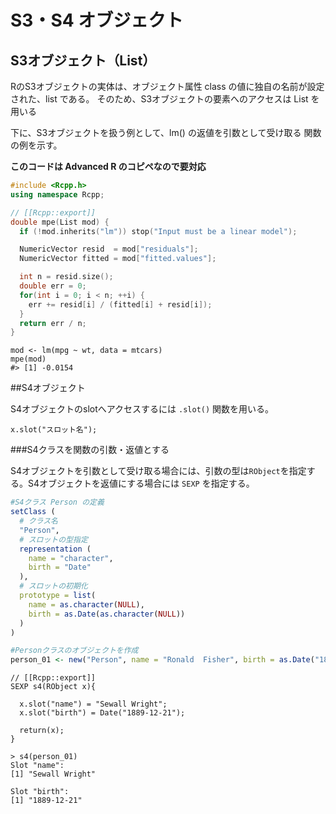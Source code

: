 # S3・S4 オブジェクト

## S3オブジェクト（List）

RのS3オブジェクトの実体は、オブジェクト属性 class の値に独自の名前が設定された、list である。 そのため、S3オブジェクトの要素へのアクセスは List を用いる

下に、S3オブジェクトを扱う例として、lm() の返値を引数として受け取る 関数の例を示す。

**このコードは Advanced R のコピペなので要対応**

```cpp
#include <Rcpp.h>
using namespace Rcpp;

// [[Rcpp::export]]
double mpe(List mod) {
  if (!mod.inherits("lm")) stop("Input must be a linear model");

  NumericVector resid  = mod["residuals"];
  NumericVector fitted = mod["fitted.values"];

  int n = resid.size();
  double err = 0;
  for(int i = 0; i < n; ++i) {
    err += resid[i] / (fitted[i] + resid[i]);
  }
  return err / n;
}
```

```
mod <- lm(mpg ~ wt, data = mtcars)
mpe(mod)
#> [1] -0.0154
```

##S4オブジェクト

S4オブジェクトのslotへアクセスするには `.slot()` 関数を用いる。

```
x.slot("スロット名");
```

###S4クラスを関数の引数・返値とする

S4オブジェクトを引数として受け取る場合には、引数の型は`RObject`を指定する。S4オブジェクトを返値にする場合には `SEXP` を指定する。



```R
#S4クラス Person の定義
setClass (
  # クラス名
  "Person",
  # スロットの型指定
  representation (
    name = "character",
    birth = "Date"
  ),
  # スロットの初期化
  prototype = list(
    name = as.character(NULL),
    birth = as.Date(as.character(NULL))
  )
)

#Personクラスのオブジェクトを作成
person_01 <- new("Person", name = "Ronald  Fisher", birth = as.Date("1890-02-17"))

```


```
// [[Rcpp::export]]
SEXP s4(RObject x){
  
  x.slot("name") = "Sewall Wright";
  x.slot("birth") = Date("1889-12-21");
  
  return(x);
}
```

```
> s4(person_01)
Slot "name":
[1] "Sewall Wright"

Slot "birth":
[1] "1889-12-21"

```






